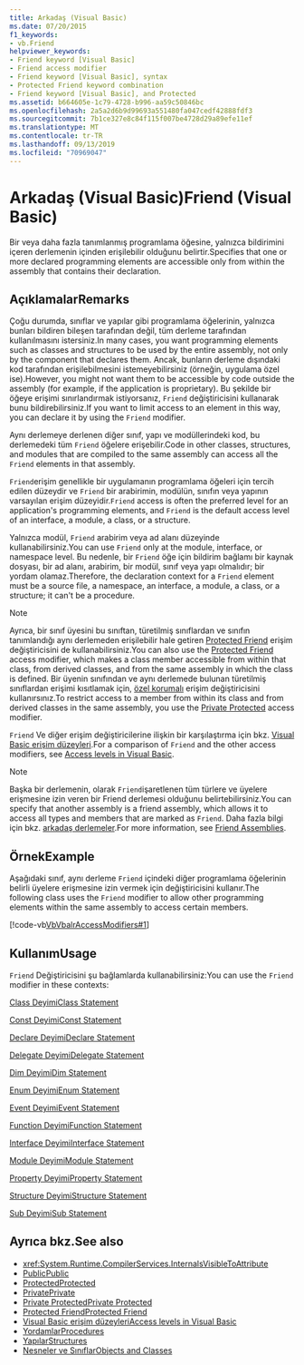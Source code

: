 ```yaml
---
title: Arkadaş (Visual Basic)
ms.date: 07/20/2015
f1_keywords:
- vb.Friend
helpviewer_keywords:
- Friend keyword [Visual Basic]
- Friend access modifier
- Friend keyword [Visual Basic], syntax
- Protected Friend keyword combination
- Friend keyword [Visual Basic], and Protected
ms.assetid: b664605e-1c79-4728-b996-aa59c50846bc
ms.openlocfilehash: 2a5a2d6b9d99693a551480fa047cedf42888fdf3
ms.sourcegitcommit: 7b1ce327e8c84f115f007be4728d29a89efe11ef
ms.translationtype: MT
ms.contentlocale: tr-TR
ms.lasthandoff: 09/13/2019
ms.locfileid: "70969047"
---
```

# <a name="friend-visual-basic"></a><span data-ttu-id="c6b6a-102">Arkadaş (Visual Basic)</span><span class="sxs-lookup"><span data-stu-id="c6b6a-102">Friend (Visual Basic)</span></span>
<span data-ttu-id="c6b6a-103">Bir veya daha fazla tanımlanmış programlama öğesine, yalnızca bildirimini içeren derlemenin içinden erişilebilir olduğunu belirtir.</span><span class="sxs-lookup"><span data-stu-id="c6b6a-103">Specifies that one or more declared programming elements are accessible only from within the assembly that contains their declaration.</span></span>  
  
## <a name="remarks"></a><span data-ttu-id="c6b6a-104">Açıklamalar</span><span class="sxs-lookup"><span data-stu-id="c6b6a-104">Remarks</span></span>  
 <span data-ttu-id="c6b6a-105">Çoğu durumda, sınıflar ve yapılar gibi programlama öğelerinin, yalnızca bunları bildiren bileşen tarafından değil, tüm derleme tarafından kullanılmasını istersiniz.</span><span class="sxs-lookup"><span data-stu-id="c6b6a-105">In many cases, you want programming elements such as classes and structures to be used by the entire assembly, not only by the component that declares them.</span></span> <span data-ttu-id="c6b6a-106">Ancak, bunların derleme dışındaki kod tarafından erişilebilmesini istemeyebilirsiniz (örneğin, uygulama özel ise).</span><span class="sxs-lookup"><span data-stu-id="c6b6a-106">However, you might not want them to be accessible by code outside the assembly (for example, if the application is proprietary).</span></span> <span data-ttu-id="c6b6a-107">Bu şekilde bir öğeye erişimi sınırlandırmak istiyorsanız, `Friend` değiştiricisini kullanarak bunu bildirebilirsiniz.</span><span class="sxs-lookup"><span data-stu-id="c6b6a-107">If you want to limit access to an element in this way, you can declare it by using the `Friend` modifier.</span></span>  
  
 <span data-ttu-id="c6b6a-108">Aynı derlemeye derlenen diğer sınıf, yapı ve modüllerindeki kod, bu derlemedeki tüm `Friend` öğelere erişebilir.</span><span class="sxs-lookup"><span data-stu-id="c6b6a-108">Code in other classes, structures, and modules that are compiled to the same assembly can access all the `Friend` elements in that assembly.</span></span>  
  
 <span data-ttu-id="c6b6a-109">`Friend`erişim genellikle bir uygulamanın programlama öğeleri için tercih edilen düzeydir ve `Friend` bir arabirimin, modülün, sınıfın veya yapının varsayılan erişim düzeyidir.</span><span class="sxs-lookup"><span data-stu-id="c6b6a-109">`Friend` access is often the preferred level for an application's programming elements, and `Friend` is the default access level of an interface, a module, a class, or a structure.</span></span>  
  
 <span data-ttu-id="c6b6a-110">Yalnızca modül, `Friend` arabirim veya ad alanı düzeyinde kullanabilirsiniz.</span><span class="sxs-lookup"><span data-stu-id="c6b6a-110">You can use `Friend` only at the module, interface, or namespace level.</span></span> <span data-ttu-id="c6b6a-111">Bu nedenle, bir `Friend` öğe için bildirim bağlamı bir kaynak dosyası, bir ad alanı, arabirim, bir modül, sınıf veya yapı olmalıdır; bir yordam olamaz.</span><span class="sxs-lookup"><span data-stu-id="c6b6a-111">Therefore, the declaration context for a `Friend` element must be a source file, a namespace, an interface, a module, a class, or a structure; it can't be a procedure.</span></span>  

> [!NOTE]
> <span data-ttu-id="c6b6a-112">Ayrıca, bir sınıf üyesini bu sınıftan, türetilmiş sınıflardan ve sınıfın tanımlandığı aynı derlemeden erişilebilir hale getiren [Protected Friend](protected-friend.md) erişim değiştiricisini de kullanabilirsiniz.</span><span class="sxs-lookup"><span data-stu-id="c6b6a-112">You can also use the [Protected Friend](protected-friend.md) access modifier, which makes a class member accessible from within that class, from derived classes, and from the same assembly in which the class is defined.</span></span> <span data-ttu-id="c6b6a-113">Bir üyenin sınıfından ve aynı derlemede bulunan türetilmiş sınıflardan erişimi kısıtlamak için, [özel korumalı](private-protected.md) erişim değiştiricisini kullanırsınız.</span><span class="sxs-lookup"><span data-stu-id="c6b6a-113">To restrict access to a member from within its class and from derived classes in the same assembly, you use the [Private Protected](private-protected.md) access modifier.</span></span>

 <span data-ttu-id="c6b6a-114">`Friend` Ve diğer erişim değiştiricilerine ilişkin bir karşılaştırma için bkz. [Visual Basic erişim düzeyleri](../../../visual-basic/programming-guide/language-features/declared-elements/access-levels.md).</span><span class="sxs-lookup"><span data-stu-id="c6b6a-114">For a comparison of `Friend` and the other access modifiers, see [Access levels in Visual Basic](../../../visual-basic/programming-guide/language-features/declared-elements/access-levels.md).</span></span>  
  
> [!NOTE]
> <span data-ttu-id="c6b6a-115">Başka bir derlemenin, olarak `Friend`işaretlenen tüm türlere ve üyelere erişmesine izin veren bir Friend derlemesi olduğunu belirtebilirsiniz.</span><span class="sxs-lookup"><span data-stu-id="c6b6a-115">You can specify that another assembly is a friend assembly, which allows it to access all types and members that are marked as `Friend`.</span></span> <span data-ttu-id="c6b6a-116">Daha fazla bilgi için bkz. [arkadaş derlemeler](../../../standard/assembly/friend.md).</span><span class="sxs-lookup"><span data-stu-id="c6b6a-116">For more information, see [Friend Assemblies](../../../standard/assembly/friend.md).</span></span>

## <a name="example"></a><span data-ttu-id="c6b6a-117">Örnek</span><span class="sxs-lookup"><span data-stu-id="c6b6a-117">Example</span></span>  
 <span data-ttu-id="c6b6a-118">Aşağıdaki sınıf, aynı derleme `Friend` içindeki diğer programlama öğelerinin belirli üyelere erişmesine izin vermek için değiştiricisini kullanır.</span><span class="sxs-lookup"><span data-stu-id="c6b6a-118">The following class uses the `Friend` modifier to allow other programming elements within the same assembly to access certain members.</span></span>  
  
 [!code-vb[VbVbalrAccessModifiers#1](~/samples/snippets/visualbasic/VS_Snippets_VBCSharp/vbvbalraccessmodifiers/vb/class1.vb#1)]  
  
## <a name="usage"></a><span data-ttu-id="c6b6a-119">Kullanım</span><span class="sxs-lookup"><span data-stu-id="c6b6a-119">Usage</span></span>  
 <span data-ttu-id="c6b6a-120">`Friend` Değiştiricisini şu bağlamlarda kullanabilirsiniz:</span><span class="sxs-lookup"><span data-stu-id="c6b6a-120">You can use the `Friend` modifier in these contexts:</span></span>  
  
 [<span data-ttu-id="c6b6a-121">Class Deyimi</span><span class="sxs-lookup"><span data-stu-id="c6b6a-121">Class Statement</span></span>](../../../visual-basic/language-reference/statements/class-statement.md)  
  
 [<span data-ttu-id="c6b6a-122">Const Deyimi</span><span class="sxs-lookup"><span data-stu-id="c6b6a-122">Const Statement</span></span>](../../../visual-basic/language-reference/statements/const-statement.md)  
  
 [<span data-ttu-id="c6b6a-123">Declare Deyimi</span><span class="sxs-lookup"><span data-stu-id="c6b6a-123">Declare Statement</span></span>](../../../visual-basic/language-reference/statements/declare-statement.md)  
  
 [<span data-ttu-id="c6b6a-124">Delegate Deyimi</span><span class="sxs-lookup"><span data-stu-id="c6b6a-124">Delegate Statement</span></span>](../../../visual-basic/language-reference/statements/delegate-statement.md)  
  
 [<span data-ttu-id="c6b6a-125">Dim Deyimi</span><span class="sxs-lookup"><span data-stu-id="c6b6a-125">Dim Statement</span></span>](../../../visual-basic/language-reference/statements/dim-statement.md)  
  
 [<span data-ttu-id="c6b6a-126">Enum Deyimi</span><span class="sxs-lookup"><span data-stu-id="c6b6a-126">Enum Statement</span></span>](../../../visual-basic/language-reference/statements/enum-statement.md)  
  
 [<span data-ttu-id="c6b6a-127">Event Deyimi</span><span class="sxs-lookup"><span data-stu-id="c6b6a-127">Event Statement</span></span>](../../../visual-basic/language-reference/statements/event-statement.md)  
  
 [<span data-ttu-id="c6b6a-128">Function Deyimi</span><span class="sxs-lookup"><span data-stu-id="c6b6a-128">Function Statement</span></span>](../../../visual-basic/language-reference/statements/function-statement.md)  
  
 [<span data-ttu-id="c6b6a-129">Interface Deyimi</span><span class="sxs-lookup"><span data-stu-id="c6b6a-129">Interface Statement</span></span>](../../../visual-basic/language-reference/statements/interface-statement.md)  
  
 [<span data-ttu-id="c6b6a-130">Module Deyimi</span><span class="sxs-lookup"><span data-stu-id="c6b6a-130">Module Statement</span></span>](../../../visual-basic/language-reference/statements/module-statement.md)  
  
 [<span data-ttu-id="c6b6a-131">Property Deyimi</span><span class="sxs-lookup"><span data-stu-id="c6b6a-131">Property Statement</span></span>](../../../visual-basic/language-reference/statements/property-statement.md)  
  
 [<span data-ttu-id="c6b6a-132">Structure Deyimi</span><span class="sxs-lookup"><span data-stu-id="c6b6a-132">Structure Statement</span></span>](../../../visual-basic/language-reference/statements/structure-statement.md)  
  
 [<span data-ttu-id="c6b6a-133">Sub Deyimi</span><span class="sxs-lookup"><span data-stu-id="c6b6a-133">Sub Statement</span></span>](../../../visual-basic/language-reference/statements/sub-statement.md)  
  
## <a name="see-also"></a><span data-ttu-id="c6b6a-134">Ayrıca bkz.</span><span class="sxs-lookup"><span data-stu-id="c6b6a-134">See also</span></span>

- <xref:System.Runtime.CompilerServices.InternalsVisibleToAttribute>
- [<span data-ttu-id="c6b6a-135">Public</span><span class="sxs-lookup"><span data-stu-id="c6b6a-135">Public</span></span>](../../../visual-basic/language-reference/modifiers/public.md)
- [<span data-ttu-id="c6b6a-136">Protected</span><span class="sxs-lookup"><span data-stu-id="c6b6a-136">Protected</span></span>](../../../visual-basic/language-reference/modifiers/protected.md)
- [<span data-ttu-id="c6b6a-137">Private</span><span class="sxs-lookup"><span data-stu-id="c6b6a-137">Private</span></span>](../../../visual-basic/language-reference/modifiers/private.md)
- [<span data-ttu-id="c6b6a-138">Private Protected</span><span class="sxs-lookup"><span data-stu-id="c6b6a-138">Private Protected</span></span>](./private-protected.md)
- [<span data-ttu-id="c6b6a-139">Protected Friend</span><span class="sxs-lookup"><span data-stu-id="c6b6a-139">Protected Friend</span></span>](./protected-friend.md)
- [<span data-ttu-id="c6b6a-140">Visual Basic erişim düzeyleri</span><span class="sxs-lookup"><span data-stu-id="c6b6a-140">Access levels in Visual Basic</span></span>](../../../visual-basic/programming-guide/language-features/declared-elements/access-levels.md)
- [<span data-ttu-id="c6b6a-141">Yordamlar</span><span class="sxs-lookup"><span data-stu-id="c6b6a-141">Procedures</span></span>](../../../visual-basic/programming-guide/language-features/procedures/index.md)
- [<span data-ttu-id="c6b6a-142">Yapılar</span><span class="sxs-lookup"><span data-stu-id="c6b6a-142">Structures</span></span>](../../../visual-basic/programming-guide/language-features/data-types/structures.md)
- [<span data-ttu-id="c6b6a-143">Nesneler ve Sınıflar</span><span class="sxs-lookup"><span data-stu-id="c6b6a-143">Objects and Classes</span></span>](../../../visual-basic/programming-guide/language-features/objects-and-classes/index.md)
